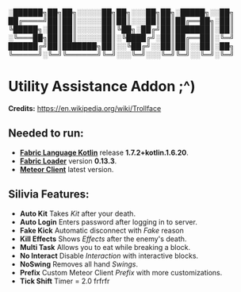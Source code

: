 
░██████╗██╗██╗░░░░░██╗██╗░░░██╗██╗░█████╗░░██╗
██╔════╝██║██║░░░░░██║██║░░░██║██║██╔══██╗░██║
╚█████╗░██║██║░░░░░██║╚██╗░██╔╝██║███████║░██║
░╚═══██╗██║██║░░░░░██║░╚████╔╝░██║██╔══██║░╚═╝
██████╔╝██║███████╗██║░░╚██╔╝░░██║██║░░██║░██╗
╚═════╝░╚═╝╚══════╝╚═╝░░░╚═╝░░░╚═╝╚═╝░░╚═╝░╚═╝

# Utility Assistance Addon ;^)

__Credits:__ https://en.wikipedia.org/wiki/Trollface

## Needed to run:
- __[Fabric Language Kotlin](https://www.curseforge.com/minecraft/mc-mods/fabric-language-kotlin)__ release __1.7.2+kotlin.1.6.20__.
- __[Fabric Loader](https://github.com/FabricMC/fabric-loader)__ version __0.13.3__. 
- __[Meteor Client](https://github.com/MeteorDevelopment/meteor-client)__ latest version.

## Silivia Features:  
- __Auto Kit__ Takes _Kit_ after your death.
- __Auto Login__ Enters password after logging in to server.
- __Fake Kick__ Automatic disconnect with _Fake_ reason
- __Kill Effects__ Shows _Effects_ after the enemy's death.
- __Multi Task__ Allows you to eat while breaking a block.
- __No Interact__ Disable _Interaction_ with interactive blocks.
- __NoSwing__ Removes all hand _Swings_.
- __Prefix__ Custom Meteor Client _Prefix_ with more customizations.
- __Tick Shift__ Timer = 2.0 frfrfr
